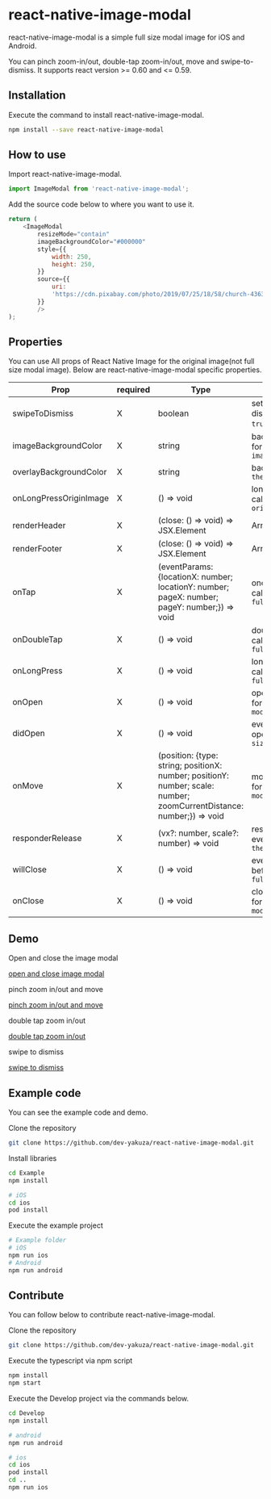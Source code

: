 # react-native-image-modal

react-native-image-modal is a simple full size modal image for iOS and Android.

You can pinch zoom-in/out, double-tap zoom-in/out, move and swipe-to-dismiss.
It supports react version >= 0.60 and <= 0.59.

## Installation

Execute the command to install react-native-image-modal.

```bash
npm install --save react-native-image-modal
```

## How to use

Import react-native-image-modal.

```js
import ImageModal from 'react-native-image-modal';
```

Add the source code below to where you want to use it.

```js
return (
    <ImageModal
        resizeMode="contain"
        imageBackgroundColor="#000000"
        style={{
            width: 250,
            height: 250,
        }}
        source={{
            uri:
            'https://cdn.pixabay.com/photo/2019/07/25/18/58/church-4363258_960_720.jpg',
        }}
        />
);
```

## Properties

You can use All props of React Native Image for the original image(not full size modal image).
Below are react-native-image-modal specific properties.

| Prop | required | Type | Description |
|------|----------|------|-------------|
| swipeToDismiss | X | boolean | set `true` to swipe to dismiss (`default: true`)  |
| imageBackgroundColor | X | string | background color for `the original image` |
| overlayBackgroundColor | X | string | backgroud color for `the full size modal`  |
| onLongPressOriginImage | X | () => void | long press event callback for `the original image`  |
| renderHeader | X | (close: () => void) => JSX.Element | Array<JSX.Element> | You can customize the header of `the full size modal` with react native components |
| renderFooter | X | (close: () => void) => JSX.Element | Array<JSX.Element> | You can customize the footer of `the full size modal` with react native components |
| onTap | X | (eventParams: {locationX: number; locationY: number; pageX: number; pageY: number;}) => void  | one tap event callback for `the full size modal` |
| onDoubleTap | X | () => void | double tap event callback for `the full size modal` |
| onLongPress | X | () => void | long press event callback for `the full size modal` |
| onOpen | X | () => void | open event callback for `the full size modal` |
| didOpen | X | () => void | event callback after open for `the full size modal`  |
| onMove | X | (position: {type: string; positionX: number; positionY: number; scale: number; zoomCurrentDistance: number;}) => void  | move event callback for `the full size modal` |
| responderRelease | X | (vx?: number, scale?: number) => void | responder release event callback for `the full size modal` |
| willClose | X | () => void | event callback before close for `the full size modal` |
| onClose | X | () => void | close event callback for `the full size modal` |

## Demo

Open and close the image modal

[open and close image modal](demo/open-and-close-image-modal.gif)

pinch zoom in/out and move

[pinch zoom in/out and move](demo/pinch-zoom-and-move.gif)

double tap zoom in/out

[double tap zoom in/out](demo/double-tap-zoom.gif)

swipe to dismiss

[swipe to dismiss](demo/swipe-to-dismiss.gif)

## Example code

You can see the example code and demo.

Clone the repository

```bash
git clone https://github.com/dev-yakuza/react-native-image-modal.git
```

Install libraries

```bash
cd Example
npm install

# iOS
cd ios
pod install
```

Execute the example project

```bash
# Example folder
# iOS
npm run ios
# Android
npm run android
```

## Contribute

You can follow below to contribute react-native-image-modal.

Clone the repository

```bash
git clone https://github.com/dev-yakuza/react-native-image-modal.git
```

Execute the typescript via npm script

```bash
npm install
npm start
```

Execute the Develop project via the commands below.

```bash
cd Develop
npm install

# android
npm run android

# ios
cd ios
pod install
cd ..
npm run ios
```
